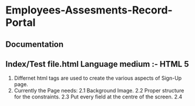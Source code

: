 # Employees-Assesments-Record-Portal
Documentation
-------------------------------------------------------------------------------------
Index/Test file.html
Language medium :- HTML 5
-------------------------------------------------------------------------------------
1. Differnet html tags are used to create the various aspects of Sign-Up page.
2. Currently the Page needs:
	2.1 Background Image.
	2.2 Proper structure for the constraints.
	2.3 Put every field at the centre of the screen.
	2.4 

